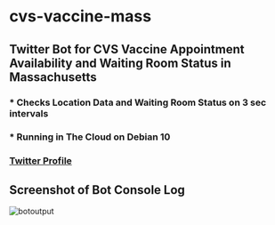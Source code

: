 # cvs-vaccine-mass
## Twitter Bot for CVS Vaccine Appointment Availability and Waiting Room Status in Massachusetts
###  * Checks Location Data and Waiting Room Status on 3 sec intervals
###  * Running in The Cloud on Debian 10

### [Twitter Profile](http://www.twitter.com/MASS_VAX)

## Screenshot of Bot Console Log
![botoutput](https://user-images.githubusercontent.com/55890162/110277887-28c07e00-7fa4-11eb-909f-ddee79c46cc6.jpg)
